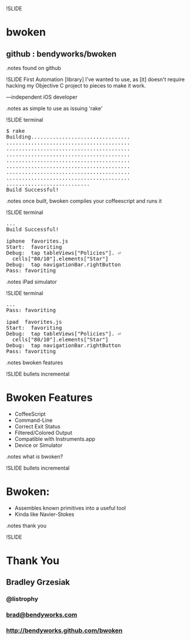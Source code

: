 !SLIDE
# bwoken
## github : bendyworks/bwoken

.notes found on github

!SLIDE
First Automation [library] I've wanted to use, as [it] doesn't require hacking my Objective C project to pieces to make it work.

—independent iOS developer

.notes as simple to use as issuing 'rake'

!SLIDE terminal
<pre>
$ rake
<span
class="blue">Building................................
........................................
........................................
........................................
........................................
........................................
........................................
........................................
...........................</span>
<span class='green'>Build Successful!</span>
</pre>
.notes once built, bwoken compiles your coffeescript and runs it

!SLIDE terminal
<pre>
...
<span class='green'>Build Successful!</span>

<span class='cyan'>iphone  favorites.js</span>
<span class='cyan'>Start:</span>  favoriting
<span class='cyan'>Debug:</span>  <span class="yellow">tap</span> tableViews[<span class="purple">"Policies"</span>]. &#x23ce;
  cells[<span class="purple">"80/10"</span>].elements[<span class="purple">"Star"</span>]
<span class='cyan'>Debug:</span>  <span class="yellow">tap</span> navigationBar.rightButton
<span class='green'>Pass:</span> favoriting
</pre>

.notes iPad simulator

!SLIDE terminal
<pre>
...
<span class='green'>Pass:</span> favoriting

<span class='cyan'>ipad  favorites.js</span>
<span class='cyan'>Start:</span>  favoriting
<span class='cyan'>Debug:</span>  <span class="yellow">tap</span> tableViews[<span class="purple">"Policies"</span>]. &#x23ce;
  cells[<span class="purple">"80/10"</span>].elements[<span class="purple">"Star"</span>]
<span class='cyan'>Debug:</span>  <span class="yellow">tap</span> navigationBar.rightButton
<span class='green'>Pass:</span> favoriting
</pre>

.notes bwoken features

!SLIDE bullets incremental
# Bwoken Features
* CoffeeScript
* Command-Line
* Correct Exit Status
* Filtered/Colored Output
* Compatible with Instruments.app
* Device or Simulator

.notes what *is* bwoken?

!SLIDE bullets incremental
# Bwoken:
* Assembles known primitives into a useful tool
* Kinda like Navier-Stokes

.notes thank you

!SLIDE
# Thank You
## Bradley Grzesiak
### @listrophy
### brad@bendyworks.com
### http://bendyworks.github.com/bwoken
